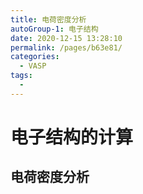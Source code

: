 ```yaml
---
title: 电荷密度分析
autoGroup-1: 电子结构
date: 2020-12-15 13:28:10
permalink: /pages/b63e81/
categories: 
  - VASP
tags: 
  - 
---
```


# 电子结构的计算

## 电荷密度分析

